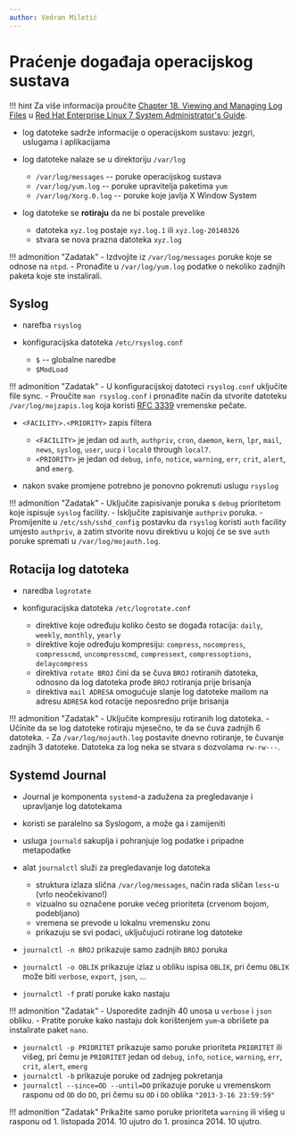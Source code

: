 ```yaml
---
author: Vedran Miletić
---
```


# Praćenje događaja operacijskog sustava

!!! hint
    Za više informacija proučite [Chapter 18. Viewing and Managing Log Files](https://access.redhat.com/documentation/en-us/red_hat_enterprise_linux/7/html/system_administrators_guide/ch-viewing_and_managing_log_files) u [Red Hat Enterprise Linux 7 System Administrator's Guide](https://access.redhat.com/documentation/en-us/red_hat_enterprise_linux/7/html/system_administrators_guide/index).

- log datoteke sadrže informacije o operacijskom sustavu: jezgri, uslugama i aplikacijama
- log datoteke nalaze se u direktoriju `/var/log`

    - `/var/log/messages` -- poruke operacijskog sustava
    - `/var/log/yum.log` -- poruke upravitelja paketima `yum`
    - `/var/log/Xorg.0.log` -- poruke koje javlja X Window System

- log datoteke se **rotiraju** da ne bi postale prevelike

    - datoteka `xyz.log` postaje `xyz.log.1` ili `xyz.log-20140326`
    - stvara se nova prazna datoteka `xyz.log`

!!! admonition "Zadatak"
    - Izdvojite iz `/var/log/messages` poruke koje se odnose na `ntpd`.
    - Pronađite u `/var/log/yum.log` podatke o nekoliko zadnjih paketa koje ste instalirali.

## Syslog

- narefba `rsyslog`
- konfiguracijska datoteka `/etc/rsyslog.conf`

    - `$` -- globalne naredbe
    - `$ModLoad`

!!! admonition "Zadatak"
    - U konfiguracijskoj datoteci `rsyslog.conf` uključite file sync.
    - Proučite `man rsyslog.conf` i pronađite način da stvorite datoteku `/var/log/mojzapis.log` koja koristi [RFC 3339](https://datatracker.ietf.org/doc/html/rfc3339) vremenske pečate.

- `<FACILITY>.<PRIORITY>` zapis filtera

    - `<FACILITY>` je jedan od `auth`, `authpriv`, `cron`, `daemon`, `kern`, `lpr`, `mail`, `news`, `syslog`, `user`, `uucp` i `local0` through `local7`.
    - `<PRIORITY>` je jedan od `debug`, `info`, `notice`, `warning`, `err`, `crit`, `alert`, and `emerg`.

- nakon svake promjene potrebno je ponovno pokrenuti uslugu `rsyslog`

!!! admonition "Zadatak"
    - Uključite zapisivanje poruka s `debug` prioritetom koje ispisuje `syslog` facility.
    - Isključite zapisivanje `authpriv` poruka.
    - Promijenite u `/etc/ssh/sshd_config` postavku da `rsyslog` koristi `auth` facility umjesto `authpriv`, a zatim stvorite novu direktivu u kojoj će se sve `auth` poruke spremati u `/var/log/mojauth.log`.

## Rotacija log datoteka

- naredba `logrotate`
- konfiguracijska datoteka `/etc/logrotate.conf`

    - direktive koje određuju koliko često se događa rotacija: `daily`, `weekly`, `monthly`, `yearly`
    - direktive koje određuju kompresiju: `compress`, `nocompress`, `compresscmd`, `uncompresscmd`, `compressext`, `compressoptions`, `delaycompress`
    - direktiva `rotate BROJ` čini da se čuva `BROJ` rotiranih datoteka, odnosno da log datoteka prođe `BROJ` rotiranja prije brisanja
    - direktiva `mail ADRESA` omogućuje slanje log datoteke mailom na adresu `ADRESA` kod rotacije neposredno prije brisanja

!!! admonition "Zadatak"
    - Uključite kompresiju rotiranih log datoteka.
    - Učinite da se log datoteke rotiraju mjesečno, te da se čuva zadnjih 6 datoteka.
    - Za `/var/log/mojauth.log` postavite dnevno rotiranje, te čuvanje zadnjih 3 datoteke. Datoteka za log neka se stvara s dozvolama `rw-rw---`.

## Systemd Journal

- Journal je komponenta `systemd`-a zadužena za pregledavanje i upravljanje log datotekama
- koristi se paralelno sa Syslogom, a može ga i zamijeniti
- usluga `journald` sakuplja i pohranjuje log podatke i pripadne metapodatke
- alat `journalctl` služi za pregledavanje log datoteka

    - struktura izlaza slična `/var/log/messages`, način rada sličan `less`-u (vrlo neočekivano!)
    - vizualno su označene poruke većeg prioriteta (crvenom bojom, podebljano)
    - vremena se prevode u lokalnu vremensku zonu
    - prikazuju se svi podaci, uključujući rotirane log datoteke

- `journalctl -n BROJ` prikazuje samo zadnjih `BROJ` poruka
- `journalctl -o OBLIK` prikazuje izlaz u obliku ispisa `OBLIK`, pri čemu `OBLIK` može biti `verbose`, `export`, `json`, ...
- `journalctl -f` prati poruke kako nastaju

!!! admonition "Zadatak"
    - Usporedite zadnjih 40 unosa u `verbose` i `json` obliku.
    - Pratite poruke kako nastaju dok korištenjem `yum`-a obrišete pa instalirate paket `nano`.

- `journalctl -p PRIORITET` prikazuje samo poruke prioriteta `PRIORITET` ili višeg, pri čemu je `PRIORITET` jedan od `debug`, `info`, `notice`, `warning`, `err`, `crit`, `alert`, `emerg`
- `journalctl -b` prikazuje poruke od zadnjeg pokretanja
- `journalctl --since=OD --until=DO` prikazuje poruke u vremenskom rasponu od `OD` do `DO`, pri čemu su `OD` i `DO` oblika `"2013-3-16 23:59:59"`

!!! admonition "Zadatak"
    Prikažite samo poruke prioriteta `warning` ili višeg u rasponu od 1. listopada 2014. 10 ujutro do 1. prosinca 2014. 10 ujutro.
